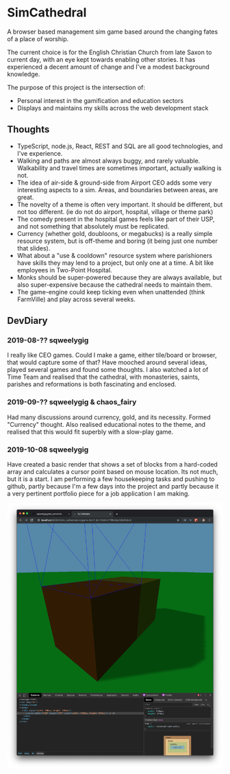 SimCathedral
==

A browser based management sim game based around the changing fates of a place of worship.

The current choice is for the English Christian Church from late Saxon to current day, with an eye kept towards enabling other stories.  It has experienced a decent amount of change and I've a modest background knowledge.

The purpose of this project is the intersection of:
 * Personal interest in the gamification and education sectors
 * Displays and maintains my skills across the web development stack

Thoughts
--
* TypeScript, node.js, React, REST and SQL are all good technologies, and I've experience.
* Walking and paths are almost always buggy, and rarely valuable.  Walkability and travel times are sometimes important, actually walking is not.
* The idea of air-side & ground-side from Airport CEO adds some very interesting aspects to a sim.  Areas, and boundaries between areas, are great.
* The novelty of a theme is often very important. It should be different, but not too different. (ie do not do airport, hospital, village or theme park)
* The comedy present in the hospital games feels like part of their USP, and not something that absolutely must be replicated.
* Currency (whether gold, doubloons, or megabucks) is a really simple resource system, but is off-theme and boring (it being just one number that slides).
* What about a "use & cooldown" resource system where parishioners have skills they may lend to a project, but only one at a time. A bit like employees in Two-Point Hospital.
* Monks should be super-powered because they are always available, but also super-expensive because the cathedral needs to maintain them.
* The game-engine could keep ticking even when unattended (think FarmVille) and play across several weeks.

DevDiary
--

### 2019-08-?? sqweelygig
I really like CEO games.  Could I make a game, either tile/board or browser, that would capture some of that?  Have mooched around several ideas, played several games and found some thoughts.  I also watched a lot of Time Team and realised that the cathedral, with monasteries, saints, parishes and reformations is both fascinating and enclosed.

### 2019-09-?? sqweelygig & chaos_fairy
Had many discussions around currency, gold, and its necessity.  Formed "Currency" thought.  Also realised educational notes to the theme, and realised that this would fit superbly with a slow-play game.

### 2019-10-08 sqweelygig
Have created a basic render that shows a set of blocks from a hard-coded array and calculates a cursor point based on mouse location.  Its not much, but it is a start.  I am performing a few housekeeping tasks and pushing to github, partly because I'm a few days into the project and partly because it a very pertinent portfolio piece for a job application I am making.

![basic render, showing two cubes with shadows](lib/screenshot-2019-10-08.png)
